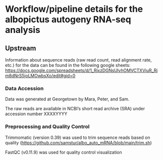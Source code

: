 # Workflow/pipeline details for the albopictus autogeny RNA-seq analysis

## Upstream 
Information about sequence reads (raw read count, read alignment rate, etc.) for the data can be found in the following google sheets: https://docs.google.com/spreadsheets/d/1_RixzDGNsUlvhOMVCTXViuR_Rim8dNrS5joLMOwbsXo/edit#gid=0

### Data Accession
Data was generated at Georgetown by Mara, Peter, and Sam.

The raw reads are available in NCBI’s short read archive (SRA) under accession number XXXXYYYY

### Preprocessing and Quality Control
Trimmomatic (version 0.39) was used to trim sequence reads based on quality (https://github.com/samstur/albo_auto_mRNA/blob/main/trim.sh)

FastQC (v0.11.9) was used for quality control visualization

